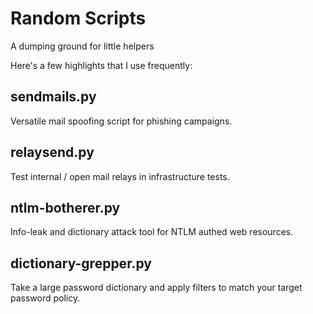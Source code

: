 # Random Scripts

A dumping ground for little helpers

Here's a few highlights that I use frequently:

## sendmails.py

Versatile mail spoofing script for phishing campaigns.

## relaysend.py

Test internal / open mail relays in infrastructure tests.

## ntlm-botherer.py

Info-leak and dictionary attack tool for NTLM authed web resources.

## dictionary-grepper.py

Take a large password dictionary and apply filters to match your target password policy.


